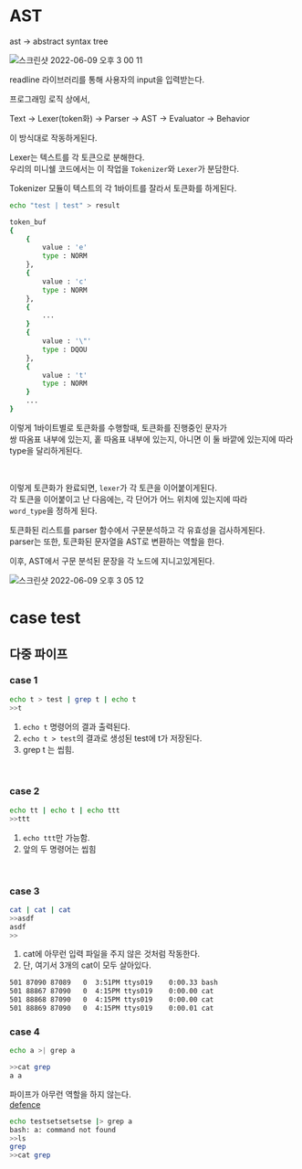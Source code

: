# AST

ast -> abstract syntax tree  


![스크린샷 2022-06-09 오후 3 00 11](https://user-images.githubusercontent.com/76278794/172775253-50404a80-4e3d-4e5e-8a82-390871dd54a9.png)  

readline 라이브러리를 통해 사용자의 input을 입력받는다.  

프로그래밍 로직 상에서,  

Text -> Lexer(token화) -> Parser -> AST -> Evaluator -> Behavior  

이 방식대로 작동하게된다.  

Lexer는 텍스트를 각 토큰으로 분해한다.  
우리의 미니쉘 코드에서는 이 작업을 `Tokenizer`와 `Lexer`가 분담한다.  


Tokenizer 모듈이 텍스트의 각 1바이트를 잘라서 토큰화를 하게된다.  

```sh
echo "test | test" > result

token_buf
{
	{
		value : 'e'
		type : NORM
	},
	{
		value : 'c'
		type : NORM
	},
	{
		...
	}
	{
		value : '\"'
		type : DQOU
	},
	{
		value : 't'
		type : NORM
	}
	...
}
```

이렇게 1바이트별로 토큰화를 수행할때, 토큰화를 진행중인 문자가  
쌍 따옴표 내부에 있는지, 홑 따옴표 내부에 있는지, 아니면 이 둘 바깥에 있는지에 따라 type을 달리하게된다.  


<br>

이렇게 토큰화가 완료되면, `lexer`가 각 토큰을 이어붙이게된다.  
각 토큰을 이어붙이고 난 다음에는, 각 단어가 어느 위치에 있는지에 따라  
`word_type`을 정하게 된다.  




토큰화된 리스트를 parser 함수에서 구문분석하고 각 유효성을 검사하게된다.  
parser는 또한, 토큰화된 문자열을 AST로 변환하는 역할을 한다.  

이후, AST에서 구문 분석된 문장을 각 노드에 지니고있게된다.  


![스크린샷 2022-06-09 오후 3 05 12](https://user-images.githubusercontent.com/76278794/172776006-41f46e7c-d551-493e-bbc7-343d07cfbd72.png)  

# case test

## 다중 파이프

### case 1

```sh
echo t > test | grep t | echo t
>>t
```

1. `echo t` 명령어의 결과 출력된다.  
2. `echo t > test`의 결과로 생성된 test에 t가 저장된다.  
3. grep t 는 씹힘.

<br>

### case 2

```sh
echo tt | echo t | echo ttt
>>ttt
```

1. `echo ttt`만 가능함.
2. 앞의 두 명령어는 씹힘

<br>

### case 3

```sh
cat | cat | cat
>>asdf
asdf
>>
```

1. cat에 아무런 입력 파일을 주지 않은 것처럼 작동한다.
2. 단, 여기서 3개의 cat이 모두 살아있다.

```sh
501 87090 87089   0  3:51PM ttys019    0:00.33 bash
501 88867 87090   0  4:15PM ttys019    0:00.00 cat
501 88868 87090   0  4:15PM ttys019    0:00.00 cat
501 88869 87090   0  4:15PM ttys019    0:00.01 cat
```


### case 4

```sh
echo a >| grep a

>>cat grep
a a
```

파이프가 아무런 역할을 하지 않는다.  
[defence](https://unix.stackexchange.com/questions/45201/bash-what-does-do)


```sh
echo testsetsetsetse |> grep a
bash: a: command not found
>>ls
grep
>>cat grep

```
